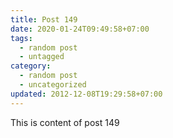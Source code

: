 ```yaml
---
title: Post 149
date: 2020-01-24T09:49:58+07:00
tags:
  - random post
  - untagged
category:
  - random post
  - uncategorized
updated: 2012-12-08T19:29:58+07:00
---
```

This is content of post 149